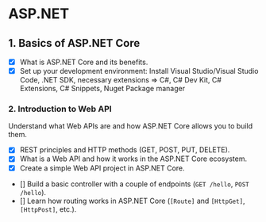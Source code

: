 # ASP.NET

## 1. Basics of ASP.NET Core

- [x] What is ASP.NET Core and its benefits.
- [x] Set up your development environment: Install Visual Studio/Visual Studio Code, .NET SDK, necessary extensions => C#, C# Dev Kit, C# Extensions, C# Snippets, Nuget Package manager

### 2. Introduction to Web API

Understand what Web APIs are and how ASP.NET Core allows you to build them.

- [x] REST principles and HTTP methods (GET, POST, PUT, DELETE).
- [x] What is a Web API and how it works in the ASP.NET Core ecosystem.
- [x] Create a simple Web API project in ASP.NET Core.
- [] Build a basic controller with a couple of endpoints (`GET /hello`, `POST /hello`).
- [] Learn how routing works in ASP.NET Core (`[Route]` and `[HttpGet]`, `[HttpPost]`, etc.).
